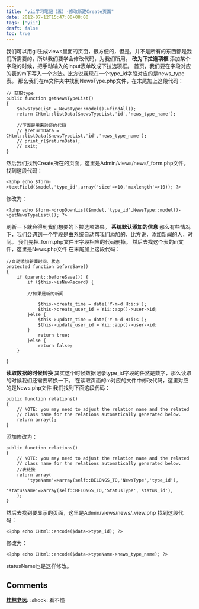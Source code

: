 ```yaml
---
title: "yii学习笔记（五）-修改新建Create页面"
date: 2012-07-12T15:47:00+08:00
tags: ["yii"] 
draft: false
toc: true
---
```


我们可以用gii生成views里面的页面，很方便的，但是，并不是所有的东西都是我们所需要的，所以我们要学会修改代码，为我们所用。 **改为下拉选项框** 添加某个字段的时候，把手动输入的input表单改成下拉选项框。 首页，我们要在字段对应的表的m下写入一个方法。比方说我现在一个type_id字段对应的是news_type表。 那么我们在m文件夹中找到NewsType.php文件，在末尾加上这段代码：


    // 获取type
    public function getNewsTypeList()
    {
        $newsTypeList = NewsType::model()->findAll();
        return CHtml::listData($newsTypeList,'id','news_type_name');

        //下面是用来验证的代码
        // $returnData = CHtml::listData($newsTypeList,'id','news_type_name');
        // print_r($returnData);
        // exit;
    }

然后我们找到Create所在的页面，这里是Admin/views/news/_form.php文件。 找到这段代码：


    <?php echo $form->textField($model,'type_id',array('size'=>10,'maxlength'=>10)); ?>

修改为：


    <?php echo $form->dropDownList($model,'type_id',NewsType::model()->getNewsTypeList()); ?>

刷新一下就会得到我们想要的下拉选项效果。 **系统默认添加的信息** 那么有些情况下，我们会遇到一个字段是由系统自动帮我们添加的，比方说，添加新闻的人，时间。 我们先把_form.php文件里字段相应的代码删掉。 然后去找这个表的m文件，这里是News.php文件 在末尾加上这段代码：


    //自动添加新闻时间、状态
    protected function beforeSave()
    {
        if (parent::beforeSave()) {
            if ($this->isNewRecord) {

            //如果是新的新闻

                $this->create_time = date('Y-m-d H:i:s');
                $this->create_user_id = Yii::app()->user->id;
            }else {
                $this->update_time = date('Y-m-d H:i:s');
                $this->update_user_id = Yii::app()->user->id;
            }
                return true;
            }else {
                return false;
        }

    }

**读取数据的时候转换** 其实这个时候数据记录type_id字段的任然是数字，那么读取的时候我们还需要转换一下。 在读取页面的m对应的文件中修改代码，这里对应的是News.php文件 我们找到下面这段代码：


    public function relations()
    {
        // NOTE: you may need to adjust the relation name and the related
        // class name for the relations automatically generated below.
        return array();
    }

添加修改为：


    public function relations()
    {
        // NOTE: you may need to adjust the relation name and the related
        // class name for the relations automatically generated below.
        //表链接
        return array(
            'typeName'=>array(self::BELONGS_TO,'NewsType','type_id'),
            'statusName'=>array(self::BELONGS_TO,'StatusType','status_id'),
        );
    }

然后去找到要显示的页面，这里是Admin/views/news/_view.php 找到这段代码：


    <?php echo CHtml::encode($data->type_id); ?>

修改为：


    <?php echo CHtml::encode($data->typeName->news_type_name); ?>

statusName也是这样修改。

## Comments

**[桂林老医](#111 "2012-07-13 16:04:30"):** :shock: 看不懂
